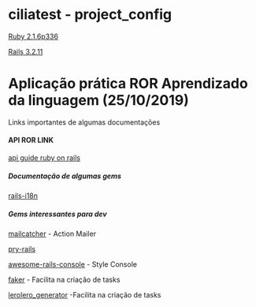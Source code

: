 # ciliatest - project_config
[Ruby 2.1.6p336](https://ruby-doc.org/core-2.1.6/)

[Rails 3.2.11](https://guides.rubyonrails.org/v3.2.21/)

# Aplicação prática ROR Aprendizado da linguagem (25/10/2019)

Links importantes de algumas documentações

#### API ROR LINK

[api guide ruby on rails](https://guides.rubyonrails.org)

##### Documentação de algumas gems

[rails-i18n](https://github.com/svenfuchs/rails-i18n)

##### Gems interessantes para dev

[mailcatcher](https://github.com/sj26/mailcatcher) - Action Mailer

[pry-rails](https://github.com/rweng/pry-rails)

[awesome-rails-console](https://github.com/ascendbruce/awesome_rails_console) - Style Console

[faker](https://github.com/faker-ruby/faker) - Facilita na criação de tasks

[lerolero_generator](https://github.com/jacksonpires/lerolero_generator) -Facilita na criação de tasks
